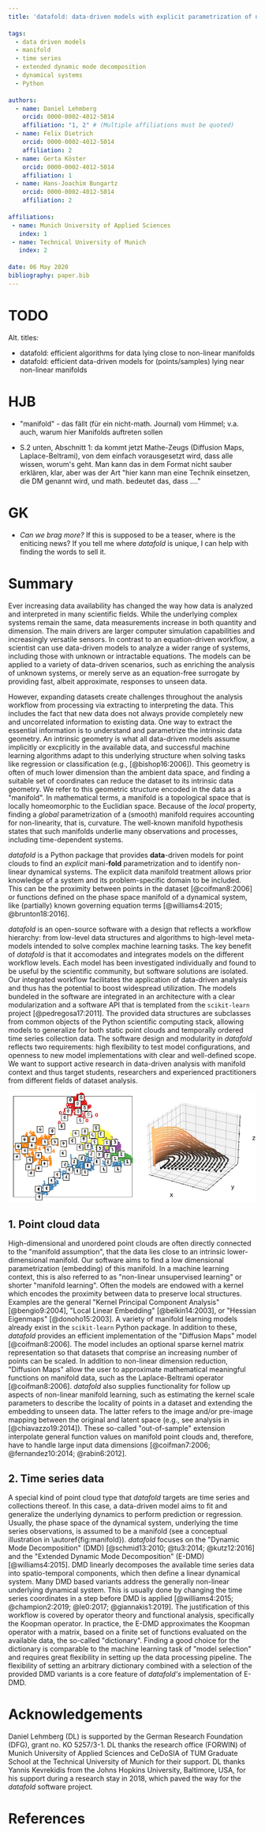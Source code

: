 ```yaml
---
title: 'datafold: data-driven models with explicit parametrization of non-linear manifolds'

tags:
  - data driven models
  - manifold 
  - time series
  - extended dynamic mode decomposition 
  - dynamical systems
  - Python
 
authors:
  - name: Daniel Lehmberg
    orcid: 0000-0002-4012-5014
    affiliation: "1, 2" # (Multiple affiliations must be quoted)
  - name: Felix Dietrich
    orcid: 0000-0002-4012-5014
    affiliation: 2
  - name: Gerta Köster 
    orcid: 0000-0002-4012-5014
    affiliation: 1
  - name: Hans-Joachim Bungartz
    orcid: 0000-0002-4012-5014
    affiliation: 2
  
affiliations:
 - name: Munich University of Applied Sciences
   index: 1
 - name: Technical University of Munich
   index: 2

date: 06 May 2020
bibliography: paper.bib
---
```


# TODO
Alt. titles:

* datafold: efficient algorithms for data lying close to non-linear manifolds
* datafold: efficient data-driven models for (points/samples) lying near non-linear manifolds


# HJB

* "manifold" - das fällt (für ein nicht-math. Journal) vom Himmel; v.a. auch, warum hier Manifolds auftreten sollen

* S.2 unten, Abschnitt 1: da kommt jetzt Mathe-Zeugs (Diffusion Maps, Laplace-Beltrami), von dem einfach vorausgesetzt wird, dass alle wissen, worum's geht. Man kann das in dem Format nicht sauber erklären, klar, aber was der Art "hier kann man eine Technik einsetzen, die DM genannt wird, und math. bedeutet das, dass ...." 

# GK

* *Can we brag more?* If this is supposed to be a teaser, where is the eniticing news? If you tell me where *datafold* is unique, I can help with finding the words to sell it.

# Summary
Ever increasing data availability has changed the way how data is analyzed and interpreted in many scientific fields. While the underlying complex systems remain the same, data measurements increase in both quantity and dimension. The main drivers are larger computer simulation capabilities and increasingly versatile sensors. In contrast to an equation-driven workflow, a scientist can use data-driven models to analyze a wider range of systems, including those with unknown or intractable equations. The models can be applied to a variety of data-driven scenarios, such as enriching the analysis of unknown systems, or merely serve as an equation-free surrogate by providing fast, albeit approximate, responses to unseen data. 

However, expanding datasets create challenges throughout the analysis workflow from processing via extracting to interpreting the data. This includes the fact that new data does not always provide completely new and uncorrelated information to existing data. One way to extract the essential information is to understand and parametrize the intrinsic data geometry. An intrinsic geometry is what all data-driven models assume implicitly or excplicitly in the available data, and successful machine learning algorithms adapt to this underlying structure when solving tasks like regression or classification (e.g., [@bishop16:2006]). This geometry is often of much lower dimension than the ambient data space, and finding a suitable set of coordinates can reduce the dataset to its intrinsic data geometry. We refer to this geometric structure encoded in the data as a "manifold". In mathematical terms, a manifold is a topological space that is locally homeomorphic to the Euclidian space. Because of the *local* property, finding a *global* parametrization of a (smooth) manifold requires accounting for non-linearity, that is, curvature. The well-known manifold hypothesis states that such manifolds underlie many observations and processes, including time-dependent systems.

*datafold* is a Python package that provides **data**-driven models for point clouds to find an *explicit* mani-**fold** parametrization and to identify non-linear dynamical systems. The explicit data manifold treatment allows prior knowledge of a system and its problem-specific domain to be included. This can be the proximity between points in the dataset [@coifman8:2006] or functions defined on the phase space manifold of a dynamical system, like (partially) known governing equation terms [@williams4:2015; @brunton18:2016].

*datafold* is an open-source software with a design that reflects a workflow hierarchy: from low-level data structures and algorithms to high-level meta-models intended to solve complex machine learning tasks. The key benefit of *datafold* is that it accomodates and integrates models on the different workflow levels. Each model has been investigated individually and found to be useful by the scientific community, but software solutions are isolated. Our integrated workflow facilitates the application of data-driven analysis and thus has the potential to boost widespread utilization. The models bundeled in the software are integrated in an architecture with a clear modularization and a software API that is templated from the `scikit-learn` project [@pedregosa17:2011]. The provided data structures are subclasses from common objects of the Python scientific computing stack, allowing models to generalize for both static point clouds and temporally ordered time series collection data. The software design and modularity in *datafold* reflects two requirements: high flexibility to test model configurations, and openness to new model implementations with clear and well-defined scope. We want to support active research in data-driven analysis with manifold context and thus target students, researchers and experienced practitioners from different fields of dataset analysis.

![(Left) Point cloud of embedded hand written digits between 0 and 5 with the "Diffusion Map" model. Each point has 64 dimensions where each dimension represents a pixel of an 8 x 8 image. (Right) Conceptual illustration of a three dimensional time series forming a phase space with geometrical structure. The time series start on the `(x,y)` plane and end on the `z`-axis \label{fig:manifold}](manifold_figure.png)

## 1. Point cloud data

High-dimensional and unordered point clouds are often directly connected to the "manifold assumption", that the data lies close to an intrinsic lower-dimensional manifold. Our software aims to find a low dimensional parametrization (embedding) of this manifold. In a machine learning context, this is also referred to as "non-linear unsupervised learning" or shorter "manifold learning". Often the models are endowed with a kernel which encodes the proximity between data to preserve local structures. Examples are the general "Kernel Principal Component Analysis" [@bengio9:2004], "Local Linear Embedding" [@belkin14:2003], or "Hessian Eigenmaps" [@donoho15:2003]. A variety of manifold learning models already exist in the `scikit-learn` Python package. In addition to these, *datafold* provides an efficient implementation of the "Diffusion Maps" model [@coifman8:2006]. The model includes an optional sparse kernel matrix representation so that datasets that comprise an increasing number of points can be scaled. In addition to non-linear dimension reduction, "Diffusion Maps" allow the user to approximate mathematical meaningful functions on manifold data, such as the Laplace-Beltrami operator [@coifman8:2006]. *datafold* also supplies functionality for follow up aspects of non-linear manifold learning, such as estimating the kernel scale parameters to describe the locality of points in a dataset and extending the embedding to unseen data. The latter refers to the image and/or pre-image mapping between the original and latent space (e.g., see analysis in [@chiavazzo19:2014]). These so-called "out-of-sample" extension interpolate general function values on manifold point clouds and, therefore, have to handle large input data dimensions [@coifman7:2006; @fernandez10:2014; @rabin6:2012].

## 2. Time series data
A special kind of point cloud type that *datafold* targets are time series and collections thereof. In this case, a data-driven model aims to fit and generalize the underlying dynamics to perform prediction or regression. Usually, the phase space of the dynamical system, underlying the time series observations, is assumed to be a manifold (see a conceptual illustration in \autoref{fig:manifold}). *datafold* focuses on the "Dynamic Mode Decomposition" (DMD) [@schmid13:2010; @tu3:2014; @kutz12:2016] and the "Extended Dynamic Mode Decomposition" (E-DMD) [@williams4:2015]. DMD linearly decomposes the available time series data into spatio-temporal components, which then define a linear dynamical system. Many DMD based variants address the generally non-linear underlying dynamical system. This is usually done by changing the time series coordinates in a step before DMD is applied [@williams4:2015; @champion2:2019; @le0:2017; @giannakis1:2019]. The justification of this workflow is covered by operator theory and functional analysis, specifically the Koopman operator. In practice, the E-DMD approximates the Koopman operator with a matrix, based on a finite set of functions evaluated on the available data, the so-called "dictionary". Finding a good choice for the dictionary is comparable to the machine learning task of "model selection" and requires great flexibility in setting up the data processing pipeline. The flexibility of setting an arbitrary dictionary combined with a selection of the provided DMD variants is a core feature of *datafold's* implementation of E-DMD. 

# Acknowledgements

Daniel Lehmberg (DL) is supported by the German Research Foundation (DFG), grant no. KO 5257/3-1. DL thanks the research office (FORWIN) of Munich University of Applied Sciences and CeDoSIA of TUM Graduate School at the Technical University of Munich for their support. DL thanks Yannis Kevrekidis from the Johns Hopkins University, Baltimore, USA, for his support during a research stay in 2018, which paved the way for the *datafold* software project.

# References
